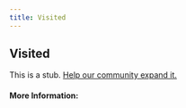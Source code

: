 ```yaml
---
title: Visited
---
```


## Visited

This is a stub. [Help our community expand it.](https://github.com/freeCodeCamp/guide-articles/tree/master/articles/CSS/Selectors/Pseudo/Visited/index.md)

<!-- The article goes here, in GitHub-flavored Markdown. Feel free to add YouTube videos, images, and CodePen/JSBin embeds  -->

#### More Information:
<!-- Please add any articles you think might be helpful to read before writing the article -->


